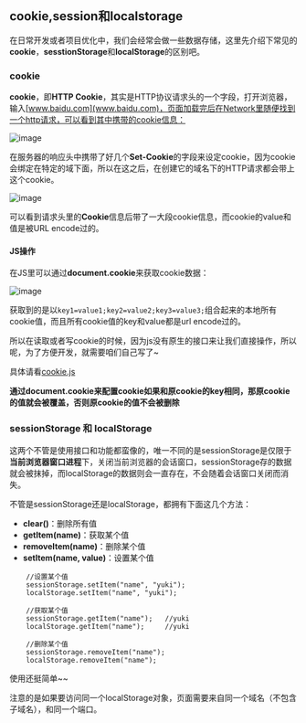 ## cookie,session和localstorage

在日常开发或者项目优化中，我们会经常会做一些数据存储，这里先介绍下常见的**cookie**，**sesstionStorage**和**localStorage**的区别吧。

### cookie

**cookie**，即**HTTP Cookie**，其实是HTTP协议请求头的一个字段，打开浏览器，输入[www.baidu.com](www.baidu.com)，页面加载完后在Network里随便找到一个http请求，可以看到其中携带的cookie信息：


![image](https://github.com/yukiyuki1900/JStalk/blob/master/cookie%2Csession%E5%92%8Clocalstorage/cookie1.png)

在服务器的响应头中携带了好几个**Set-Cookie**的字段来设定cookie，因为cookie会绑定在特定的域下面，所以在这之后，在创建它的域名下的HTTP请求都会带上这个cookie。

![image](https://github.com/yukiyuki1900/JStalk/blob/master/cookie%2Csession%E5%92%8Clocalstorage/cookie2.png)

可以看到请求头里的**Cookie**信息后带了一大段cookie信息，而cookie的value和值是被URL encode过的。

#### JS操作

在JS里可以通过**document.cookie**来获取cookie数据：

![image](https://github.com/yukiyuki1900/JStalk/blob/master/cookie%2Csession%E5%92%8Clocalstorage/cookie3.png)

获取到的是以``key1=value1;key2=value2;key3=value3;``组合起来的本地所有cookie值，而且所有cookie值的key和value都是url encode过的。

所以在读取或者写cookie的时候，因为js没有原生的接口来让我们直接操作，所以呢，为了方便开发，就需要咱们自己写了~

具体请看[cookie.js](https://github.com/yukiyuki1900/JStalk/blob/master/cookie%2Csession%E5%92%8Clocalstorage/cookie.js)

**通过document.cookie来配置cookie如果和原cookie的key相同，那原cookie的值就会被覆盖，否则原cookie的值不会被删除**


### sessionStorage 和 localStorage

这两个不管是使用接口和功能都蛮像的，唯一不同的是sessionStorage是仅限于**当前浏览器窗口进程**下，关闭当前浏览器的会话窗口，sessionStorage存的数据就会被抹掉，而localStorage的数据则会一直存在，不会随着会话窗口关闭而消失。

不管是sessionStorage还是localStorage，都拥有下面这几个方法：

* **clear()**：删除所有值
* **getItem(name)**：获取某个值
* **removeItem(name)**：删除某个值
* **setItem(name, value)**：设置某个值


```
    //设置某个值
    sessionStorage.setItem("name", "yuki");
    localStorage.setItem("name", "yuki");

    //获取某个值
    sessionStorage.getItem("name");   //yuki
    localStorage.getItem("name");     //yuki

    //删除某个值
    sessionStorage.removeItem("name");   
    localStorage.removeItem("name");     
```

使用还挺简单~~

注意的是如果要访问同一个localStorage对象，页面需要来自同一个域名（不包含子域名），和同一个端口。

